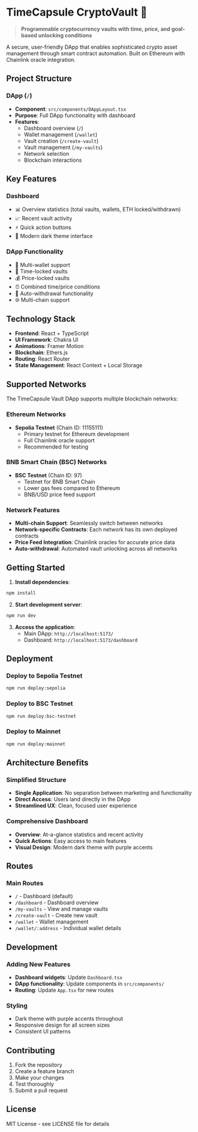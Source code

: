 # TimeCapsule CryptoVault 🔐

> **Programmable cryptocurrency vaults with time, price, and goal-based unlocking conditions**

A secure, user-friendly DApp that enables sophisticated crypto asset management through smart contract automation. Built on Ethereum with Chainlink oracle integration.

## Project Structure

### DApp (`/`)
- **Component**: `src/components/DAppLayout.tsx`
- **Purpose**: Full DApp functionality with dashboard
- **Features**:
  - Dashboard overview (`/`)
  - Wallet management (`/wallet`)
  - Vault creation (`/create-vault`)
  - Vault management (`/my-vaults`)
  - Network selection
  - Blockchain interactions

## Key Features

### Dashboard
- 📊 Overview statistics (total vaults, wallets, ETH locked/withdrawn)
- 📈 Recent vault activity
- ⚡ Quick action buttons
- 🎨 Modern dark theme interface

### DApp Functionality
- 💼 Multi-wallet support
- 🔐 Time-locked vaults
- 💰 Price-locked vaults
- ⏰ Combined time/price conditions
- 🔄 Auto-withdrawal functionality
- 🌐 Multi-chain support

## Technology Stack

- **Frontend**: React + TypeScript
- **UI Framework**: Chakra UI
- **Animations**: Framer Motion
- **Blockchain**: Ethers.js
- **Routing**: React Router
- **State Management**: React Context + Local Storage

## Supported Networks

The TimeCapsule Vault DApp supports multiple blockchain networks:

### Ethereum Networks
- **Sepolia Testnet** (Chain ID: 11155111)
  - Primary testnet for Ethereum development
  - Full Chainlink oracle support
  - Recommended for testing

### BNB Smart Chain (BSC) Networks
- **BSC Testnet** (Chain ID: 97)
  - Testnet for BNB Smart Chain
  - Lower gas fees compared to Ethereum
  - BNB/USD price feed support

### Network Features
- **Multi-chain Support**: Seamlessly switch between networks
- **Network-specific Contracts**: Each network has its own deployed contracts
- **Price Feed Integration**: Chainlink oracles for accurate price data
- **Auto-withdrawal**: Automated vault unlocking across all networks

## Getting Started

1. **Install dependencies**:
```bash
npm install
```

2. **Start development server**:
```bash
npm run dev
```

3. **Access the application**:
   - Main DApp: `http://localhost:5173/`
   - Dashboard: `http://localhost:5173/dashboard`

## Deployment

### Deploy to Sepolia Testnet
```bash
npm run deploy:sepolia
```

### Deploy to BSC Testnet
```bash
npm run deploy:bsc-testnet
```

### Deploy to Mainnet
```bash
npm run deploy:mainnet
```

## Architecture Benefits

### Simplified Structure
- **Single Application**: No separation between marketing and functionality
- **Direct Access**: Users land directly in the DApp
- **Streamlined UX**: Clean, focused user experience

### Comprehensive Dashboard
- **Overview**: At-a-glance statistics and recent activity
- **Quick Actions**: Easy access to main features
- **Visual Design**: Modern dark theme with purple accents

## Routes

### Main Routes
- `/` - Dashboard (default)
- `/dashboard` - Dashboard overview
- `/my-vaults` - View and manage vaults
- `/create-vault` - Create new vault
- `/wallet` - Wallet management
- `/wallet/:address` - Individual wallet details

## Development

### Adding New Features
- **Dashboard widgets**: Update `Dashboard.tsx`
- **DApp functionality**: Update components in `src/components/`
- **Routing**: Update `App.tsx` for new routes

### Styling
- Dark theme with purple accents throughout
- Responsive design for all screen sizes
- Consistent UI patterns

## Contributing

1. Fork the repository
2. Create a feature branch
3. Make your changes
4. Test thoroughly
5. Submit a pull request

## License

MIT License - see LICENSE file for details
